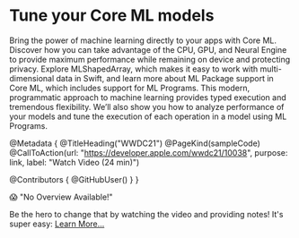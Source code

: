 # Tune your Core ML models

Bring the power of machine learning directly to your apps with Core ML. Discover how you can take advantage of the CPU, GPU, and Neural Engine to provide maximum performance while remaining on device and protecting privacy. Explore MLShapedArray, which makes it easy to work with multi-dimensional data in Swift, and learn more about ML Package support in Core ML, which includes support for ML Programs. This modern, programmatic approach to machine learning provides typed execution and tremendous flexibility. We’ll also show you how to analyze performance of your models and tune the execution of each operation in a model using ML Programs.

@Metadata {
   @TitleHeading("WWDC21")
   @PageKind(sampleCode)
   @CallToAction(url: "https://developer.apple.com/wwdc21/10038", purpose: link, label: "Watch Video (24 min)")

   @Contributors {
      @GitHubUser(<replace this with your GitHub handle>)
   }
}

😱 "No Overview Available!"

Be the hero to change that by watching the video and providing notes! It's super easy:
 [Learn More…](https://wwdcnotes.github.io/WWDCNotes/documentation/wwdcnotes/contributing)
